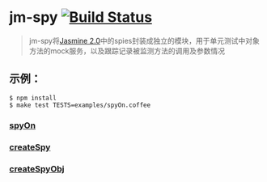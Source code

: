 # jm-spy [![Build Status](https://travis-ci.org/christineRR/jm-spy-1.svg?branch=master)](https://travis-ci.org/christineRR/jm-spy-1)

> jm-spy将[Jasmine 2.0](http://jasmine.github.io/2.0/introduction.html)中的spies封装成独立的模块，用于单元测试中对象方法的mock服务，以及跟踪记录被监测方法的调用及参数情况

## 示例：

```
$ npm install
$ make test TESTS=examples/spyOn.coffee
```

### [spyOn](https://github.com/christineRR/jm-spy/blob/master/examples/spyOn.coffee)

### [createSpy](https://github.com/christineRR/jm-spy/blob/master/examples/createSpy.coffee)

### [createSpyObj](https://github.com/christineRR/jm-spy/blob/master/examples/createSpyObj.coffee)
